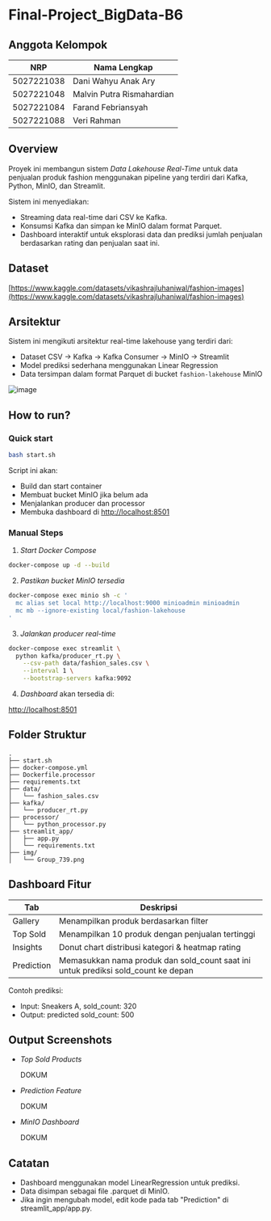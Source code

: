 


# Final-Project_BigData-B6
## Anggota Kelompok

| NRP        | Nama Lengkap              |
| ---------- | ------------------------- |
| 5027221038 | Dani Wahyu Anak Ary       |
| 5027221048 | Malvin Putra Rismahardian |
| 5027221084 | Farand Febriansyah        |
| 5027221088 | Veri Rahman               |

## Overview

Proyek ini membangun sistem *Data Lakehouse Real-Time* untuk data penjualan produk fashion menggunakan pipeline yang terdiri dari Kafka, Python, MinIO, dan Streamlit.

Sistem ini menyediakan:

- Streaming data real-time dari CSV ke Kafka.
- Konsumsi Kafka dan simpan ke MinIO dalam format Parquet.
- Dashboard interaktif untuk eksplorasi data dan prediksi jumlah penjualan berdasarkan rating dan penjualan saat ini.

## Dataset

[https://www.kaggle.com/datasets/vikashrajluhaniwal/fashion-images](https://www.kaggle.com/datasets/vikashrajluhaniwal/fashion-images)

## Arsitektur

Sistem ini mengikuti arsitektur real-time lakehouse yang terdiri dari:

- Dataset CSV → Kafka → Kafka Consumer → MinIO → Streamlit
- Model prediksi sederhana menggunakan Linear Regression
- Data tersimpan dalam format Parquet di bucket `fashion-lakehouse` MinIO

![image](https://github.com/user-attachments/assets/096cc3c9-18d8-4549-bad9-137a17db87f4)

## How to run?

### Quick start

```bash
bash start.sh
````

Script ini akan:

* Build dan start container
* Membuat bucket MinIO jika belum ada
* Menjalankan producer dan processor
* Membuka dashboard di [http://localhost:8501](http://localhost:8501)

### Manual Steps

1. *Start Docker Compose*

```bash
docker-compose up -d --build
```

2. *Pastikan bucket MinIO tersedia*

```bash
docker-compose exec minio sh -c '
  mc alias set local http://localhost:9000 minioadmin minioadmin
  mc mb --ignore-existing local/fashion-lakehouse
'
```

3. *Jalankan producer real-time*

```bash
docker-compose exec streamlit \
  python kafka/producer_rt.py \
    --csv-path data/fashion_sales.csv \
    --interval 1 \
    --bootstrap-servers kafka:9092
```

4. *Dashboard* akan tersedia di:

[http://localhost:8501](http://localhost:8501)

## Folder Struktur

```
.
├── start.sh
├── docker-compose.yml
├── Dockerfile.processor
├── requirements.txt
├── data/
│   └── fashion_sales.csv
├── kafka/
│   └── producer_rt.py
├── processor/
│   └── python_processor.py
├── streamlit_app/
│   ├── app.py
│   └── requirements.txt
├── img/
│   └── Group_739.png
```

## Dashboard Fitur

| Tab        | Deskripsi                                                                           |
| ---------- | ----------------------------------------------------------------------------------- |
| Gallery    | Menampilkan produk berdasarkan filter                                               |
| Top Sold   | Menampilkan 10 produk dengan penjualan tertinggi                                    |
| Insights   | Donut chart distribusi kategori & heatmap rating                                    |
| Prediction | Memasukkan nama produk dan sold\_count saat ini untuk prediksi sold\_count ke depan |

Contoh prediksi:

* Input: Sneakers A, sold\_count: 320
* Output: predicted sold\_count: 500

## Output Screenshots

* *Top Sold Products*

  DOKUM

* *Prediction Feature*

  DOKUM

* *MinIO Dashboard*

  DOKUM

## Catatan

* Dashboard menggunakan model LinearRegression untuk prediksi.
* Data disimpan sebagai file .parquet di MinIO.
* Jika ingin mengubah model, edit kode pada tab "Prediction" di streamlit\_app/app.py.


